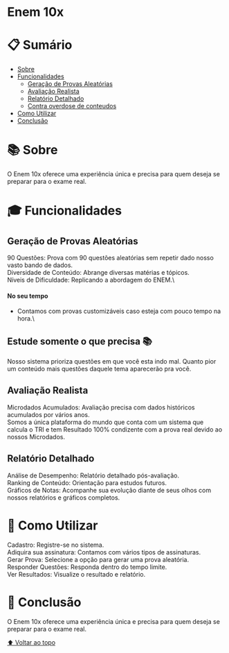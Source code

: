 # Enem 10x

# 📋 Sumário

- [Sobre](#sobre)
- [Funcionalidades](#funcionalidades)
  - [Geração de Provas Aleatórias](#geração-de-provas-aleatórias)
  - [Avaliação Realista](#avaliação-realista)
  - [Relatório Detalhado](#relatório-detalhado)
  - [Contra overdose de conteudos](#somente-necessario)
- [Como Utilizar](#como-utilizar)
- [Conclusão](#conclusão)

# 📚 Sobre <a name="sobre"></a>

O Enem 10x oferece uma experiência única e precisa para quem deseja se preparar para o exame real.


# 🎓 Funcionalidades <a name="funcionalidades"></a>

## Geração de Provas Aleatórias <a name="geração-de-provas-aleatórias"></a>

90 Questões: Prova com 90 questões aleatórias sem repetir dado nosso vasto bando de dados.\
Diversidade de Conteúdo: Abrange diversas matérias e tópicos.\
Níveis de Dificuldade: Replicando a abordagem do ENEM.\

#### No seu tempo  
- Contamos com provas customizáveis caso esteja com pouco tempo na hora.\


## Estude somente o que precisa 📚 <a name="somente-necessario">

Nosso sistema prioriza questões em que você esta indo mal. Quanto pior um conteúdo mais questões daquele tema aparecerão pra você. 

## Avaliação Realista <a name="avaliação-realista"></a>


Microdados Acumulados: Avaliação precisa com dados históricos acumulados por vários anos.\
Somos a única plataforma do mundo que conta com um sistema que calcula o TRI e tem Resultado 100% condizente com a prova real devido ao nossos Microdados.

## Relatório Detalhado <a name="relatório-detalhado"></a>

Análise de Desempenho: Relatório detalhado pós-avaliação.\
Ranking de Conteúdo: Orientação para estudos futuros.\
Gráficos de Notas: Acompanhe sua evolução diante de seus olhos com nossos relatórios e gráficos completos.

# 🚀 Como Utilizar <a name="como-utilizar"></a>

Cadastro: Registre-se no sistema.\
Adiquira sua assinatura: Contamos com vários tipos de assinaturas.\
Gerar Prova: Selecione a opção para gerar uma prova aleatória.\
Responder Questões: Responda dentro do tempo limite.\
Ver Resultados: Visualize o resultado e relatório.

# 🎉 Conclusão <a name="conclusão"></a>

O Enem 10x oferece uma experiência única e precisa para quem deseja se preparar para o exame real.

[⬆ Voltar ao topo](#enem-10x)
